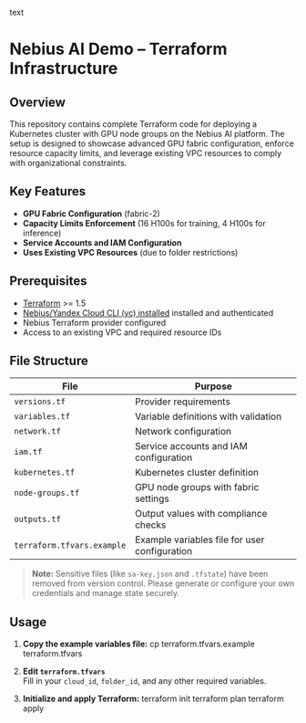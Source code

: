 text
# Nebius AI Demo – Terraform Infrastructure

## Overview

This repository contains complete Terraform code for deploying a Kubernetes cluster with GPU node groups on the Nebius AI platform. The setup is designed to showcase advanced GPU fabric configuration, enforce resource capacity limits, and leverage existing VPC resources to comply with organizational constraints.

## Key Features

-  **GPU Fabric Configuration** (fabric-2)
-  **Capacity Limits Enforcement** (16 H100s for training, 4 H100s for inference)
-  **Service Accounts and IAM Configuration**
- **Uses Existing VPC Resources** (due to folder restrictions)

## Prerequisites

- [Terraform](https://www.terraform.io/downloads.html) >= 1.5
- [Nebius/Yandex Cloud CLI (yc) installed](https://cloud.nebius.ai/docs/cli/quickstart) installed and authenticated
- Nebius Terraform provider configured
- Access to an existing VPC and required resource IDs

## File Structure

| File                        | Purpose                                               |
|-----------------------------|-------------------------------------------------------|
| `versions.tf`               | Provider requirements                                 |
| `variables.tf`              | Variable definitions with validation                  |
| `network.tf`                | Network configuration                                 |
| `iam.tf`                    | Service accounts and IAM configuration                |
| `kubernetes.tf`             | Kubernetes cluster definition                         |
| `node-groups.tf`            | GPU node groups with fabric settings                  |
| `outputs.tf`                | Output values with compliance checks                  |
| `terraform.tfvars.example`  | Example variables file for user configuration         |

> **Note:** Sensitive files (like `sa-key.json` and `.tfstate`) have been removed from version control. Please generate or configure your own credentials and manage state securely.

## Usage

1. **Copy the example variables file:**
cp terraform.tfvars.example terraform.tfvars

2. **Edit `terraform.tfvars`**  
Fill in your `cloud_id`, `folder_id`, and any other required variables.

3. **Initialize and apply Terraform:**
terraform init
terraform plan
terraform apply

